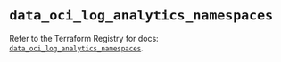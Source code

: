 # `data_oci_log_analytics_namespaces`

Refer to the Terraform Registry for docs: [`data_oci_log_analytics_namespaces`](https://registry.terraform.io/providers/oracle/oci/6.18.0/docs/data-sources/log_analytics_namespaces).

